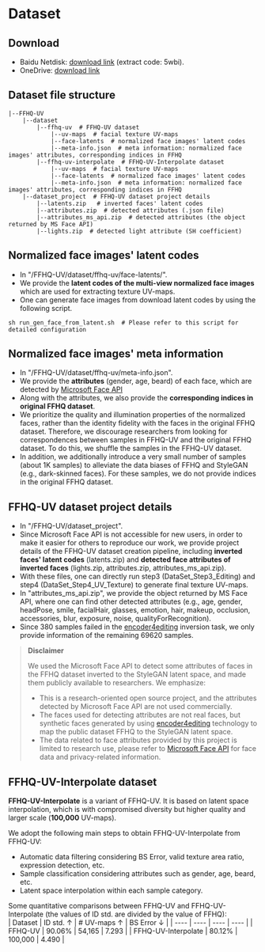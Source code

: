 # Dataset


## Download
- Baidu Netdisk: [download link](https://pan.baidu.com/s/1BbvlTuhlD_PEtT3QZ_ja2g) (extract code: 5wbi).
- OneDrive: [download link](https://t1h0q-my.sharepoint.com/:f:/g/personal/csbhr_t1h0q_onmicrosoft_com/Em2_9wf4ZD9Bm2JVbnBZKn0B8WuFStiMHu07IYCPRLy7Hw?e=dNwuVW)


## Dataset file structure
```
|--FFHQ-UV  
    |--dataset
        |--ffhq-uv  # FFHQ-UV dataset
            |--uv-maps  # facial texture UV-maps
            |--face-latents  # normalized face images' latent codes
            |--meta-info.json  # meta information: normalized face images' attributes, corresponding indices in FFHQ
        |--ffhq-uv-interpolate  # FFHQ-UV-Interpolate dataset
            |--uv-maps  # facial texture UV-maps
            |--face-latents  # normalized face images' latent codes
            |--meta-info.json  # meta information: normalized face images' attributes, corresponding indices in FFHQ
    |--dataset_project  # FFHQ-UV dataset project details
        |--latents.zip   # inverted faces' latent codes
        |--attributes.zip  # detected attributes (.json file)
        |--attributes_ms_api.zip  # detected attributes (the object returned by MS Face API)
        |--lights.zip  # detected light attribute (SH coefficient)
```


## Normalized face images' latent codes
- In "/FFHQ-UV/dataset/ffhq-uv/face-latents/".
- We provide the **latent codes of the multi-view normalized face images** which are used for extracting texture UV-maps.
- One can generate face images from download latent codes by using the following script.
```
sh run_gen_face_from_latent.sh  # Please refer to this script for detailed configuration
```


## Normalized face images' meta information
- In "/FFHQ-UV/dataset/ffhq-uv/meta-info.json".
- We provide the **attributes** (gender, age, beard) of each face, which are detected by [Microsoft Face API](https://azure.microsoft.com/en-in/products/cognitive-services/face/)
- Along with the attributes, we also provide the **corresponding indices in original FFHQ dataset**.
- We prioritize the quality and illumination properties of the normalized faces, rather than the identity fidelity with the faces in the original FFHQ dataset. Therefore, we discourage researchers from looking for correspondences between samples in FFHQ-UV and the original FFHQ dataset. To do this, we shuffle the samples in the FFHQ-UV dataset.
- In addition, we additionally introduce a very small number of samples (about 1K samples) to alleviate the data biases of FFHQ and StyleGAN (e.g., dark-skinned faces). For these samples, we do not provide indices in the original FFHQ dataset.


## FFHQ-UV dataset project details
- In "/FFHQ-UV/dataset_project".
- Since Microsoft Face API is not accessible for new users, in order to make it easier for others to reproduce our work, we provide project details of the FFHQ-UV dataset creation pipeline, including **inverted faces' latent codes** (latents.zip) and **detected face attributes of inverted faces** (lights.zip, attributes.zip, attributes_ms_api.zip).
- With these files, one can directly run step3 (DataSet_Step3_Editing) and step4 (DataSet_Step4_UV_Texture) to generate final texture UV-maps.
- In "attributes_ms_api.zip", we provide the object returned by MS Face API, where one can find other detected attributes (e.g., age, gender, headPose, smile, facialHair, glasses, emotion, hair, makeup, occlusion, accessories, blur, exposure, noise, qualityForRecognition).
- Since 380 samples failed in the [encoder4editing](https://github.com/omertov/encoder4editing) inversion task, we only provide information of the remaining 69620 samples.

> **Disclaimer**
> 
> We used the Microsoft Face API to detect some attributes of faces in the FFHQ dataset inverted to the StyleGAN latent space, and made them publicly available to researchers. We emphasize:
> - This is a research-oriented open source project, and the attributes detected by Microsoft Face API are not used commercially.
> - The faces used for detecting attributes are not real faces, but synthetic faces generated by using [encoder4editing](https://github.com/omertov/encoder4editing) technology to map the public dataset FFHQ to the StyleGAN latent space.
> - The data related to face attributes provided by this project is limited to research use, please refer to [Microsoft Face API](https://learn.microsoft.com/en-us/legal/cognitive-services/face/data-privacy-security) for face data and privacy-related information.


## FFHQ-UV-Interpolate dataset

**FFHQ-UV-Interpolate** is a variant of FFHQ-UV. It is based on latent space interpolation, which is with compromised diversity but higher quality and larger scale (**100,000** UV-maps).

We adopt the following main steps to obtain FFHQ-UV-Interpolate from FFHQ-UV:
- Automatic data filtering considering BS Error, valid texture area ratio, expression detection, etc.
- Sample classification considering attributes such as gender, age, beard, etc.
- Latent space interpolation within each sample category.

Some quantitative comparisons between FFHQ-UV and FFHQ-UV-Interpolate (the values of ID std. are divided by the value of FFHQ):  
|  Dataset   | ID std. $\uparrow$ | # UV-maps $\uparrow$ | BS Error $\downarrow$ |
|  ----  | ----  | ----  | ----  |
| FFHQ-UV  | 90.06% | 54,165 | 7.293 |
| FFHQ-UV-Interpolate  | 80.12% | 100,000 | 4.490 |
